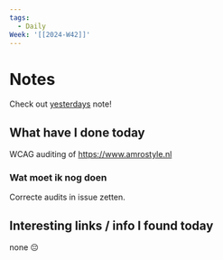 ```yaml
---
tags:
  - Daily
Week: '[[2024-W42]]'
---
```

# Notes
Check out [yesterdays](2024-10-13) note!
## What have I done today
WCAG auditing of https://www.amrostyle.nl
### Wat moet ik nog doen
Correcte audits in issue zetten.
## Interesting links / info I found today
none 😔